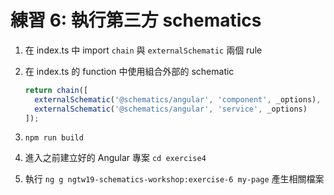 # 練習 6: 執行第三方 schematics

1. 在 index.ts 中 import `chain` 與 `externalSchematic` 兩個 rule
2. 在 index.ts 的 function 中使用組合外部的 schematic

   ```typescript
   return chain([
     externalSchematic('@schematics/angular', 'component', _options),
     externalSchematic('@schematics/angular', 'service', _options)
   ]);
   ```

3. `npm run build`
4. 進入之前建立好的 Angular 專案 `cd exercise4`
5. 執行 `ng g ngtw19-schematics-workshop:exercise-6 my-page` 產生相關檔案
